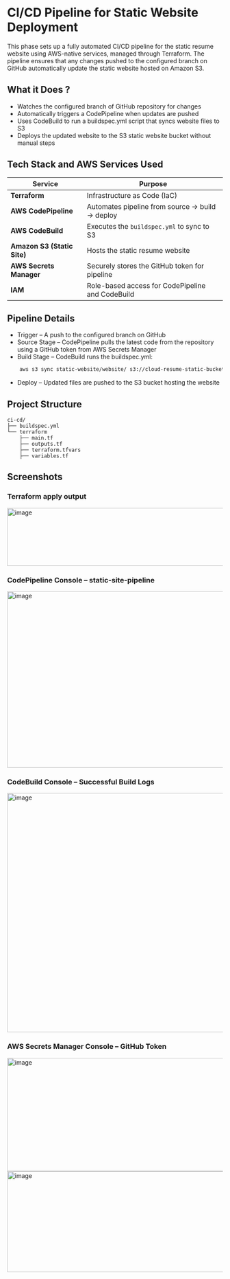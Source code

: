 # CI/CD Pipeline for Static Website Deployment

This phase sets up a fully automated CI/CD pipeline for the static resume website using AWS-native services, managed through Terraform. The pipeline ensures that any changes pushed to the configured branch on GitHub automatically update the static website hosted on Amazon S3.

## What it Does ?

- Watches the configured branch of GitHub repository for changes
- Automatically triggers a CodePipeline when updates are pushed
- Uses CodeBuild to run a buildspec.yml script that syncs website files to S3
- Deploys the updated website to the S3 static website bucket without manual steps

## Tech Stack and AWS Services Used

| Service                     | Purpose                                          |
| --------------------------- | ------------------------------------------------ |
| **Terraform**               | Infrastructure as Code (IaC)                     |
| **AWS CodePipeline**        | Automates pipeline from source → build → deploy  |
| **AWS CodeBuild**           | Executes the `buildspec.yml` to sync to S3       |
| **Amazon S3 (Static Site)** | Hosts the static resume website                  |
| **AWS Secrets Manager**     | Securely stores the GitHub token for pipeline    |
| **IAM**                     | Role-based access for CodePipeline and CodeBuild |


## Pipeline Details

- Trigger – A push to the configured branch on GitHub
- Source Stage – CodePipeline pulls the latest code from the repository using a GitHub token from AWS Secrets Manager
- Build Stage – CodeBuild runs the buildspec.yml:
```bash
    aws s3 sync static-website/website/ s3://cloud-resume-static-bucket --delete  
```
- Deploy – Updated files are pushed to the S3 bucket hosting the website

## Project Structure

```text
ci-cd/
├── buildspec.yml
└── terraform
    ├── main.tf
    ├── outputs.tf
    ├── terraform.tfvars
    ├── variables.tf
```

## Screenshots

### Terraform apply output
<img width="525" height="135" alt="image" src="https://github.com/user-attachments/assets/4bf39a0b-9287-431d-95fd-1323a2db06ac" />

### CodePipeline Console – static-site-pipeline
<img width="1232" height="411" alt="image" src="https://github.com/user-attachments/assets/3c37b321-afbe-4fe6-99db-298b1fa8cc31" />

### CodeBuild Console – Successful Build Logs
<img width="1086" height="557" alt="image" src="https://github.com/user-attachments/assets/01764f18-38c9-48c1-8c46-c495775923d4" />

### AWS Secrets Manager Console – GitHub Token
<img width="1345" height="264" alt="image" src="https://github.com/user-attachments/assets/5c5bd638-9ec1-4214-87ea-587921a0ceba" />
<img width="1295" height="235" alt="image" src="https://github.com/user-attachments/assets/b71cc6ef-f1b5-4532-93df-56c7a13e9b53" />
